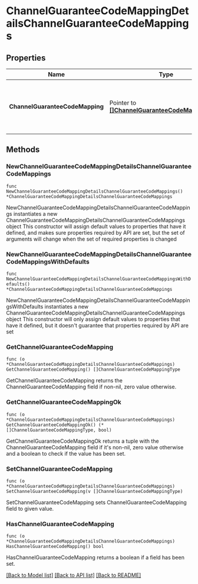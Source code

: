 # ChannelGuaranteeCodeMappingDetailsChannelGuaranteeCodeMappings

## Properties

Name | Type | Description | Notes
------------ | ------------- | ------------- | -------------
**ChannelGuaranteeCodeMapping** | Pointer to [**[]ChannelGuaranteeCodeMappingType**](ChannelGuaranteeCodeMappingType.md) | Channel-hotel guarantee code mapping and its details. | [optional] 

## Methods

### NewChannelGuaranteeCodeMappingDetailsChannelGuaranteeCodeMappings

`func NewChannelGuaranteeCodeMappingDetailsChannelGuaranteeCodeMappings() *ChannelGuaranteeCodeMappingDetailsChannelGuaranteeCodeMappings`

NewChannelGuaranteeCodeMappingDetailsChannelGuaranteeCodeMappings instantiates a new ChannelGuaranteeCodeMappingDetailsChannelGuaranteeCodeMappings object
This constructor will assign default values to properties that have it defined,
and makes sure properties required by API are set, but the set of arguments
will change when the set of required properties is changed

### NewChannelGuaranteeCodeMappingDetailsChannelGuaranteeCodeMappingsWithDefaults

`func NewChannelGuaranteeCodeMappingDetailsChannelGuaranteeCodeMappingsWithDefaults() *ChannelGuaranteeCodeMappingDetailsChannelGuaranteeCodeMappings`

NewChannelGuaranteeCodeMappingDetailsChannelGuaranteeCodeMappingsWithDefaults instantiates a new ChannelGuaranteeCodeMappingDetailsChannelGuaranteeCodeMappings object
This constructor will only assign default values to properties that have it defined,
but it doesn't guarantee that properties required by API are set

### GetChannelGuaranteeCodeMapping

`func (o *ChannelGuaranteeCodeMappingDetailsChannelGuaranteeCodeMappings) GetChannelGuaranteeCodeMapping() []ChannelGuaranteeCodeMappingType`

GetChannelGuaranteeCodeMapping returns the ChannelGuaranteeCodeMapping field if non-nil, zero value otherwise.

### GetChannelGuaranteeCodeMappingOk

`func (o *ChannelGuaranteeCodeMappingDetailsChannelGuaranteeCodeMappings) GetChannelGuaranteeCodeMappingOk() (*[]ChannelGuaranteeCodeMappingType, bool)`

GetChannelGuaranteeCodeMappingOk returns a tuple with the ChannelGuaranteeCodeMapping field if it's non-nil, zero value otherwise
and a boolean to check if the value has been set.

### SetChannelGuaranteeCodeMapping

`func (o *ChannelGuaranteeCodeMappingDetailsChannelGuaranteeCodeMappings) SetChannelGuaranteeCodeMapping(v []ChannelGuaranteeCodeMappingType)`

SetChannelGuaranteeCodeMapping sets ChannelGuaranteeCodeMapping field to given value.

### HasChannelGuaranteeCodeMapping

`func (o *ChannelGuaranteeCodeMappingDetailsChannelGuaranteeCodeMappings) HasChannelGuaranteeCodeMapping() bool`

HasChannelGuaranteeCodeMapping returns a boolean if a field has been set.


[[Back to Model list]](../README.md#documentation-for-models) [[Back to API list]](../README.md#documentation-for-api-endpoints) [[Back to README]](../README.md)



